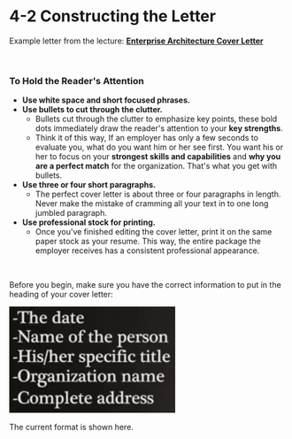 # 4-2 Constructing the Letter

Example letter from the lecture: [**Enterprise Architecture Cover Letter**](https://github.com/siyinghan/Notes/blob/master/Interviewing%20and%20Resume%20Writing%20in%20English%20(Coursera%20Specialization)/Material/Enterprise%20Architecture%20Cover%20Letter.pdf)

<br/>

### To Hold the Reader's Attention

* **Use white space and short focused phrases.**
* **Use bullets to cut through the clutter.**
  * Bullets cut through the clutter to emphasize key points, these bold dots immediately draw the reader's attention to your **key strengths**.
  * Think it of this way, If an employer has only a few seconds to evaluate you, what do you want him or her see first. You want his or her to focus on your **strongest skills and capabilities** and **why you are a perfect match** for the organization. That's what you get with bullets.
* **Use three or four short paragraphs.**
  * The perfect cover letter is about three or four paragraphs in length. Never make the mistake of cramming all your text in to one long jumbled paragraph.
* **Use professional stock for printing.**
  * Once you've finished editing the cover letter, print it on the same paper stock as your resume. This way, the entire package the employer receives has a consistent professional appearance.

<br/>

Before you begin, make sure you have the correct information to put in the heading of your cover letter:

<img src='https://github.com/siyinghan/Notes/raw/master/Interviewing%20and%20Resume%20Writing%20in%20English%20(Coursera%20Specialization)/Image/025.png' width=300px />

The current format is shown here.

